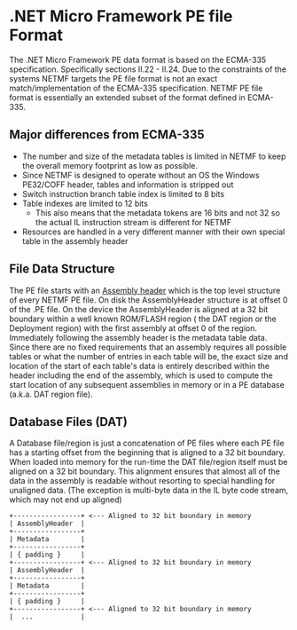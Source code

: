 # .NET Micro Framework PE file Format
The .NET Micro Framework PE data format is based on the ECMA-335 specification. Specifically sections II.22 - II.24.
Due to the constraints of the systems NETMF targets the PE file format is not an exact match/implementation of the
ECMA-335 specification. NETMF PE file format is essentially an extended subset of the format defined in ECMA-335.

## Major differences from ECMA-335

- The number and size of the metadata tables is limited in NETMF to keep the overall memory footprint as low as possible.
- Since NETMF is designed to operate without an OS the Windows PE32/COFF header, tables and information is stripped out
- Switch instruction branch table index is limited to 8 bits
- Table indexes are limited to 12 bits
  - This also means that the metadata tokens are 16 bits and not 32 so the actual IL instruction stream is different for NETMF
- Resources are handled in a very different manner with their own special table in the assembly header

## File Data Structure
The PE file starts with an [Assembly header](AssemblyHeader.md) which is the top level structure of every NETMF PE file. On disk the AssemblyHeader structure is at offset 0 of the .PE file. On the device the AssemblyHeader is aligned at a 32 bit boundary within a well known ROM/FLASH region ( the DAT region or the Deployment region) with the first assembly at offset 0 of the region. Immediately following the assembly header is the metadata table data. Since there are no fixed requirements that an assembly requires all possible tables or what the number of entries in each table will be, the exact size and location of the start of each table's data is entirely described within the header including the end of the assembly, which is used to compute the start location of any subsequent assemblies in memory or in a PE database (a.k.a. DAT region file).

## Database Files (DAT)
A Database file/region is just a concatenation of PE files where each PE file has a starting offset from the beginning that is aligned to a 32 bit boundary. When loaded into memory for the run-time the DAT file/region itself must be aligned on a 32 bit boundary. This alignment ensures that almost all of the data in the assembly is readable without resorting to special handling for unaligned data. (The exception is multi-byte data in the IL byte code stream, which may not end up aligned)

```
+-----------------+ <--- Aligned to 32 bit boundary in memory
| AssemblyHeader  |   
+-----------------+
| Metadata        |
+-----------------+
| { padding }     |
+-----------------+ <--- Aligned to 32 bit boundary in memory
| AssemblyHeader  |   
+-----------------+
| Metadata        |
+-----------------+ 
| { padding }     |
+-----------------+ <--- Aligned to 32 bit boundary in memory
|  ...            |
```
